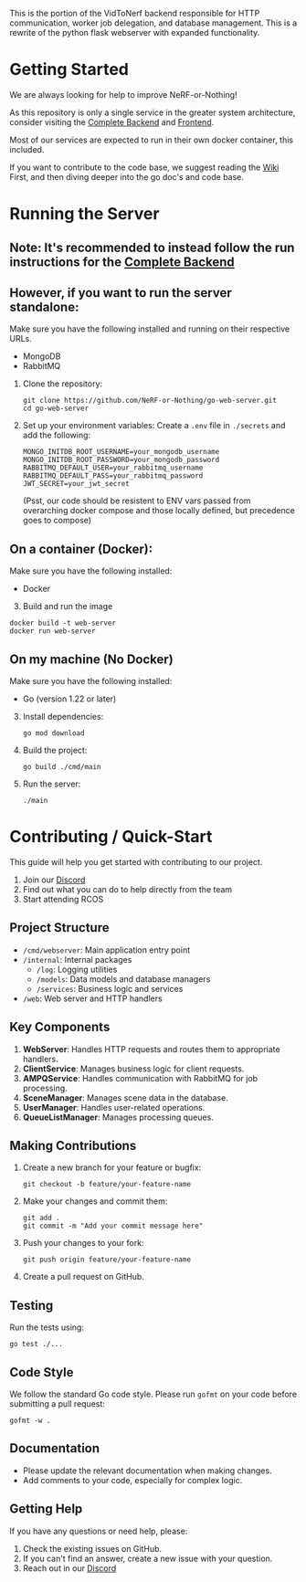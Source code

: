 This is the portion of the VidToNerf backend responsible for HTTP communication, worker job delegation, and database management.
This is a rewrite of the python flask webserver with expanded functionality.

# Getting Started
We are always looking for help to improve NeRF-or-Nothing!

As this repository is only a single service in the greater 
system architecture, consider visiting the [Complete Backend](https://github.com/NeRF-or-Nothing/vidtonerf) and [Frontend](https://github.com/NeRF-or-Nothing/Web-App-Vite).

Most of our services are expected to run in their own docker container, this included.

If you want to contribute to the code base, we suggest reading the [Wiki](https://github.com/NeRF-or-Nothing/GoWebServer/wiki) First, and then diving deeper into the go doc's and code base.

# Running the Server

## Note: It's recommended to instead follow the run instructions for the [Complete Backend](https://github.com/NeRF-or-Nothing/vidtonerf) 

## However, if you want to run the server standalone:

Make sure you have the following installed and running on their respective URLs.
- MongoDB
- RabbitMQ

1. Clone the repository:
   ```
   git clone https://github.com/NeRF-or-Nothing/go-web-server.git
   cd go-web-server
   ```

2. Set up your environment variables:
   Create a `.env` file in `./secrets` and add the following:
   ```
   MONGO_INITDB_ROOT_USERNAME=your_mongodb_username
   MONGO_INITDB_ROOT_PASSWORD=your_mongodb_password
   RABBITMQ_DEFAULT_USER=your_rabbitmq_username
   RABBITMQ_DEFAULT_PASS=your_rabbitmq_password
   JWT_SECRET=your_jwt_secret
   ```
   (Psst, our code should be resistent to ENV vars passed from overarching docker compose and those locally defined, but precedence goes to compose)

## On a container (Docker):
Make sure you have the following installed:
- Docker

3. Build and run the image
  ```
  docker build -t web-server
  docker run web-server
  ```

## On my machine (No Docker)
Make sure you have the following installed:
- Go (version 1.22 or later)

3. Install dependencies:
   ```
   go mod download
   ```

4. Build the project:
   ```
   go build ./cmd/main
   ```

5. Run the server:
   ```
   ./main
   ```

# Contributing / Quick-Start
This guide will help you get started with contributing to our project.

1. Join our [Discord](https://discord.gg/6QAc3FgNSc)
2. Find out what you can do to help directly from the team
3. Start attending RCOS

## Project Structure

- `/cmd/webserver`: Main application entry point
- `/internal`: Internal packages
  - `/log`: Logging utilities
  - `/models`: Data models and database managers
  - `/services`: Business logic and services
- `/web`: Web server and HTTP handlers

## Key Components

1. **WebServer**: Handles HTTP requests and routes them to appropriate handlers.
2. **ClientService**: Manages business logic for client requests.
3. **AMPQService**: Handles communication with RabbitMQ for job processing.
4. **SceneManager**: Manages scene data in the database.
5. **UserManager**: Handles user-related operations.
6. **QueueListManager**: Manages processing queues.

## Making Contributions

1. Create a new branch for your feature or bugfix:
   ```
   git checkout -b feature/your-feature-name
   ```

2. Make your changes and commit them:
   ```
   git add .
   git commit -m "Add your commit message here"
   ```

3. Push your changes to your fork:
   ```
   git push origin feature/your-feature-name
   ```

4. Create a pull request on GitHub.

## Testing

Run the tests using:
```
go test ./...
```

## Code Style

We follow the standard Go code style. Please run `gofmt` on your code before submitting a pull request:
```
gofmt -w .
```

## Documentation

- Please update the relevant documentation when making changes.
- Add comments to your code, especially for complex logic.

## Getting Help

If you have any questions or need help, please:
1. Check the existing issues on GitHub.
2. If you can't find an answer, create a new issue with your question.
3. Reach out in our [Discord](https://discord.gg/6QAc3FgNSc)
